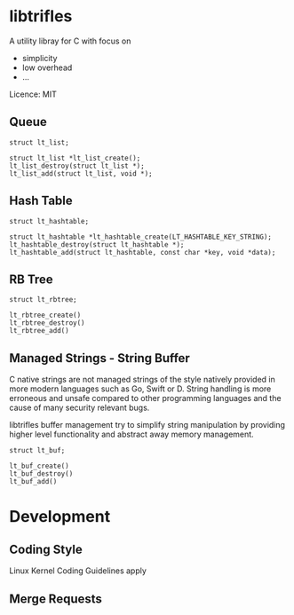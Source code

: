 # libtrifles

A utility libray for C with focus on

- simplicity
- low overhead
- ...

Licence: MIT


## Queue

```
struct lt_list;

struct lt_list *lt_list_create();
lt_list_destroy(struct lt_list *);
lt_list_add(struct lt_list, void *);
```


## Hash Table

```
struct lt_hashtable;

struct lt_hashtable *lt_hashtable_create(LT_HASHTABLE_KEY_STRING);
lt_hashtable_destroy(struct lt_hashtable *);
lt_hashtable_add(struct lt_hashtable, const char *key, void *data);
```

## RB Tree

```
struct lt_rbtree;

lt_rbtree_create()
lt_rbtree_destroy()
lt_rbtree_add()
```

## Managed Strings - String Buffer

C native strings are not managed strings of the style natively provided in more
modern languages such as Go, Swift or D. String handling is more erroneous and
unsafe compared to other programming languages and the cause of many security
relevant bugs.

libtrifles buffer management try to simplify string manipulation by providing
higher level functionality and abstract away memory management.

```
struct lt_buf;

lt_buf_create()
lt_buf_destroy()
lt_buf_add()
```

# Development

## Coding Style

Linux Kernel Coding Guidelines apply

## Merge Requests

